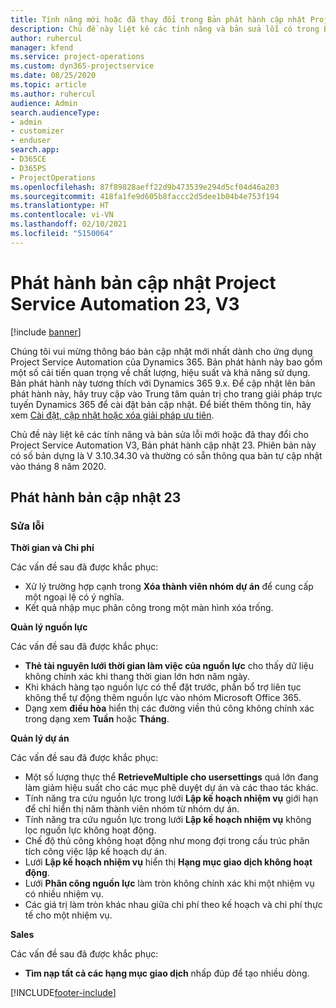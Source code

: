 ```yaml
---
title: Tính năng mới hoặc đã thay đổi trong Bản phát hành cập nhật Project Service Automation 23, V3
description: Chủ đề này liệt kê các tính năng và bản sửa lỗi có trong Bản phát hành cập nhật Project Service Automation 23, V3.
author: ruhercul
manager: kfend
ms.service: project-operations
ms.custom: dyn365-projectservice
ms.date: 08/25/2020
ms.topic: article
ms.author: ruhercul
audience: Admin
search.audienceType:
- admin
- customizer
- enduser
search.app:
- D365CE
- D365PS
- ProjectOperations
ms.openlocfilehash: 87f89828aeff22d9b473539e294d5cf04d46a203
ms.sourcegitcommit: 418fa1fe9d605b8faccc2d5dee1b04b4e753f194
ms.translationtype: HT
ms.contentlocale: vi-VN
ms.lasthandoff: 02/10/2021
ms.locfileid: "5150064"
---
```

# <a name="project-service-automation-update-release-23-v3"></a>Phát hành bản cập nhật Project Service Automation 23, V3

[!include [banner](../includes/psa-now-project-operations.md)]

Chúng tôi vui mừng thông báo bản cập nhật mới nhất dành cho ứng dụng Project Service Automation của Dynamics 365. Bản phát hành này bao gồm một số cải tiến quan trọng về chất lượng, hiệu suất và khả năng sử dụng. Bản phát hành này tương thích với Dynamics 365 9.x. Để cập nhật lên bản phát hành này, hãy truy cập vào Trung tâm quản trị cho trang giải pháp trực tuyến Dynamics 365 để cài đặt bản cập nhật. Để biết thêm thông tin, hãy xem [Cài đặt, cập nhật hoặc xóa giải pháp ưu tiên](https://docs.microsoft.com/power-platform/admin/install-remove-preferred-solution).

Chủ đề này liệt kê các tính năng và bản sửa lỗi mới hoặc đã thay đổi cho Project Service Automation V3, Bản phát hành cập nhật 23. Phiên bản này có số bản dựng là V 3.10.34.30 và thường có sẵn thông qua bản tự cập nhật vào tháng 8 năm 2020.

## <a name="update-release-23"></a>Phát hành bản cập nhật 23

### <a name="bug-fixes"></a>Sửa lỗi

**Thời gian và Chi phí**

Các vấn đề sau đã được khắc phục:
- Xử lý trường hợp cạnh trong **Xóa thành viên nhóm dự án** để cung cấp một ngoại lệ có ý nghĩa.
- Kết quả nhập mục phân công trong một màn hình xóa trống.

**Quản lý nguồn lực**

Các vấn đề sau đã được khắc phục:

- **Thẻ tài nguyên lưới thời gian làm việc của nguồn lực** cho thấy dữ liệu không chính xác khi thang thời gian lớn hơn năm ngày.
- Khi khách hàng tạo nguồn lực có thể đặt trước, phần bổ trợ liên tục không thể tự động thêm nguồn lực vào nhóm Microsoft Office 365.
- Dạng xem **điều hòa** hiển thị các đường viền thủ công không chính xác trong dạng xem **Tuần** hoặc **Tháng**.

**Quản lý dự án**

Các vấn đề sau đã được khắc phục:

- Một số lượng thực thể **RetrieveMultiple cho usersettings** quá lớn đang làm giảm hiệu suất cho các mục phê duyệt dự án và các thao tác khác.
- Tính năng tra cứu nguồn lực trong lưới **Lập kế hoạch nhiệm vụ** giới hạn để chỉ hiển thị năm thành viên nhóm từ nhóm dự án. 
- Tính năng tra cứu nguồn lực trong lưới **Lập kế hoạch nhiệm vụ** không lọc nguồn lực không hoạt động.
- Chế độ thủ công không hoạt động như mong đợi trong cấu trúc phân tích công việc lập kế hoạch dự án.
- Lưới **Lập kế hoạch nhiệm vụ** hiển thị **Hạng mục giao dịch không hoạt động**.
- Lưới **Phân công nguồn lực** làm tròn không chính xác khi một nhiệm vụ có nhiều nhiệm vụ.
- Các giá trị làm tròn khác nhau giữa chi phí theo kế hoạch và chi phí thực tế cho một nhiệm vụ.

**Sales**

Các vấn đề sau đã được khắc phục:

- **Tìm nạp tất cả các hạng mục giao dịch** nhấp đúp để tạo nhiều dòng.


[!INCLUDE[footer-include](../includes/footer-banner.md)]